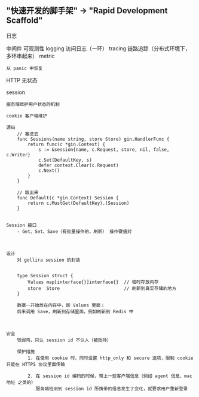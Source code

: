 
## "快速开发的脚手架" -> "Rapid Development Scaffold" 


日志


中间件
    可观测性
        logging 访问日志（一环）
        tracing 链路追踪（分布式环境下，多环串起来）
        metric 
        

    从 panic 中恢复

    

HTTP 无状态


session 

    服务端维护用户状态的机制

    cookie 客户端维护

    源码
        // 塞进去
        func Sessions(name string, store Store) gin.HandlerFunc {
            return func(c *gin.Context) {
                s := &session{name, c.Request, store, nil, false, c.Writer}
                c.Set(DefaultKey, s)
                defer context.Clear(c.Request)
                c.Next()
            }
        }

        // 取出来
        func Default(c *gin.Context) Session {
            return c.MustGet(DefaultKey).(Session)
        }


    Session 接口
        - Get、Set、Save（有批量操作的，刷新） 操作键值对



    设计
        对 gollira session 的封装


        type Session struct {
            Values map[interface{}]interface{}  // 临时存放内存
            store  Store                        // 刷新到真实存储的地方
        }        

        数据一开始放在内存中，即 Values 里面；
        后来调用 Save，刷新到存储里面，例如刷新到 Redis 中


    
    安全
        较弱鸡，只认 session id 不认人（被劫持）

        保护措施
            1. 在使用 cookie 时，同时设置 http_only 和 secure 选项，限制 cookie 只能在 HTTPS 协议里面传输

            2. 在 session id 编码的时候，带上一些客户端信息（例如 agent 信息、mac 地址 之类的）
               服务端检测到 session id 所携带的信息发生了变化，就要求用户重新登录


        